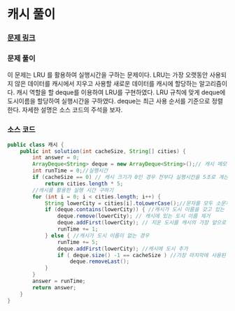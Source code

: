 # 캐시 풀이

### [문제 링크](https://school.programmers.co.kr/learn/courses/30/lessons/17680)


### 문제 풀이
이 문제는 LRU 를 활용하여 실행시간을 구하는 문제이다.
LRU는 가장 오랫동안 사용되지 않은 데이터를 캐시에서 지우고 사용할 새로운 데이터를 캐시에 할당하는 알고리즘이다.
캐시 역할을 할 deque를 이용하여 LRU를 구현하였다.
LRU 규칙에 맞게 deque에 도시이름을 할당하여 실행시간을 구하였다.
deque는 최근 사용 순서를 기준으로 정렬한다.
자세한 설명은 소스 코드의 주석을 보자.
### 소스 코드
```java
public class 캐시 {
    public int solution(int cacheSize, String[] cities) {
        int answer = 0;
        ArrayDeque<String> deque = new ArrayDeque<String>();// 캐시 메모리 역할
        int runTime = 0;//실행시간
        if (cacheSize == 0) // 캐시 크기가 0인 경우 전부다 실행시칸을 5초로 계산
            return cities.length * 5;
        //캐시를 활용한 실행 시간 구하기
        for (int i = 0; i < cities.length; i++) {
            String lowerCity = cities[i].toLowerCase();//문자를 모두 소문자로 변환하여 구분하기
            if (deque.contains(lowerCity)) { //캐시가 도시 이름을 갖고 있는 경우
                deque.remove(lowerCity); // 캐시에 있는 도시 이름 제거
                deque.addFirst(lowerCity); // 지운 도시를 캐시의 가장 앞으로 이동
                runTime += 1; 
            } else { //캐시가 도시 이름이 없는 경우
                runTime += 5; 
                deque.addFirst(lowerCity); //캐시에 도시 추가
                if ( deque.size() -1 == cacheSize ) //가장 마지막에 사용된 도시 제거
                    deque.removeLast();
            }
        }
        answer = runTime;
        return answer;
    }
}


```
